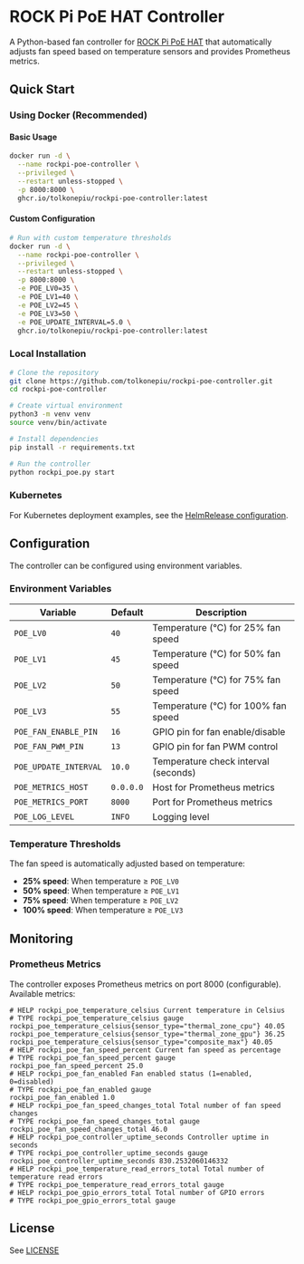 # ROCK Pi PoE HAT Controller

A Python-based fan controller for
[ROCK Pi PoE HAT](https://wiki.radxa.com/ROCKPI_23W_PoE_HAT) that automatically
adjusts fan speed based on temperature sensors and provides Prometheus metrics.

## Quick Start

### Using Docker (Recommended)

#### Basic Usage

```bash
docker run -d \
  --name rockpi-poe-controller \
  --privileged \
  --restart unless-stopped \
  -p 8000:8000 \
  ghcr.io/tolkonepiu/rockpi-poe-controller:latest
```

#### Custom Configuration

```bash
# Run with custom temperature thresholds
docker run -d \
  --name rockpi-poe-controller \
  --privileged \
  --restart unless-stopped \
  -p 8000:8000 \
  -e POE_LV0=35 \
  -e POE_LV1=40 \
  -e POE_LV2=45 \
  -e POE_LV3=50 \
  -e POE_UPDATE_INTERVAL=5.0 \
  ghcr.io/tolkonepiu/rockpi-poe-controller:latest
```

### Local Installation

```bash
# Clone the repository
git clone https://github.com/tolkonepiu/rockpi-poe-controller.git
cd rockpi-poe-controller

# Create virtual environment
python3 -m venv venv
source venv/bin/activate

# Install dependencies
pip install -r requirements.txt

# Run the controller
python rockpi_poe.py start
```

### Kubernetes

For Kubernetes deployment examples, see the
[HelmRelease configuration](https://github.com/tolkonepiu/hl-cluster/blob/main/kubernetes/apps/hardware/rockpi-poe-controller/app/helmrelease.yaml).

## Configuration

The controller can be configured using environment variables.

### Environment Variables

| Variable              | Default   | Description                          |
| --------------------- | --------- | ------------------------------------ |
| `POE_LV0`             | `40`      | Temperature (°C) for 25% fan speed   |
| `POE_LV1`             | `45`      | Temperature (°C) for 50% fan speed   |
| `POE_LV2`             | `50`      | Temperature (°C) for 75% fan speed   |
| `POE_LV3`             | `55`      | Temperature (°C) for 100% fan speed  |
| `POE_FAN_ENABLE_PIN`  | `16`      | GPIO pin for fan enable/disable      |
| `POE_FAN_PWM_PIN`     | `13`      | GPIO pin for fan PWM control         |
| `POE_UPDATE_INTERVAL` | `10.0`    | Temperature check interval (seconds) |
| `POE_METRICS_HOST`    | `0.0.0.0` | Host for Prometheus metrics          |
| `POE_METRICS_PORT`    | `8000`    | Port for Prometheus metrics          |
| `POE_LOG_LEVEL`       | `INFO`    | Logging level                        |

### Temperature Thresholds

The fan speed is automatically adjusted based on temperature:

- **25% speed**: When temperature ≥ `POE_LV0`
- **50% speed**: When temperature ≥ `POE_LV1`
- **75% speed**: When temperature ≥ `POE_LV2`
- **100% speed**: When temperature ≥ `POE_LV3`

## Monitoring

### Prometheus Metrics

The controller exposes Prometheus metrics on port 8000 (configurable). Available
metrics:

```text
# HELP rockpi_poe_temperature_celsius Current temperature in Celsius
# TYPE rockpi_poe_temperature_celsius gauge
rockpi_poe_temperature_celsius{sensor_type="thermal_zone_cpu"} 40.05
rockpi_poe_temperature_celsius{sensor_type="thermal_zone_gpu"} 36.25
rockpi_poe_temperature_celsius{sensor_type="composite_max"} 40.05
# HELP rockpi_poe_fan_speed_percent Current fan speed as percentage
# TYPE rockpi_poe_fan_speed_percent gauge
rockpi_poe_fan_speed_percent 25.0
# HELP rockpi_poe_fan_enabled Fan enabled status (1=enabled, 0=disabled)
# TYPE rockpi_poe_fan_enabled gauge
rockpi_poe_fan_enabled 1.0
# HELP rockpi_poe_fan_speed_changes_total Total number of fan speed changes
# TYPE rockpi_poe_fan_speed_changes_total gauge
rockpi_poe_fan_speed_changes_total 46.0
# HELP rockpi_poe_controller_uptime_seconds Controller uptime in seconds
# TYPE rockpi_poe_controller_uptime_seconds gauge
rockpi_poe_controller_uptime_seconds 830.2532060146332
# HELP rockpi_poe_temperature_read_errors_total Total number of temperature read errors
# TYPE rockpi_poe_temperature_read_errors_total gauge
# HELP rockpi_poe_gpio_errors_total Total number of GPIO errors
# TYPE rockpi_poe_gpio_errors_total gauge
```

## License

See [LICENSE](./LICENSE)
